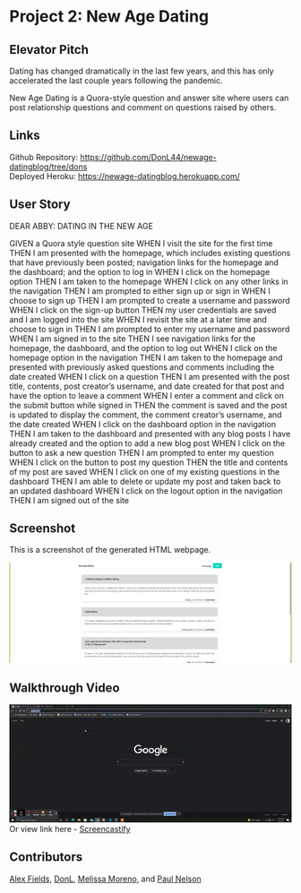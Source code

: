 # Project 2: New Age Dating

## Elevator Pitch

Dating has changed dramatically in the last few years, and this has only accelerated the last couple years following the pandemic. </br>

New Age Dating is a Quora-style question and answer site where users can post relationship questions and comment on questions raised by others. </br>

## Links

Github Repository: https://github.com/DonL44/newage-datingblog/tree/dons </br>
Deployed Heroku: https://newage-datingblog.herokuapp.com/

## User Story

DEAR ABBY: DATING IN THE NEW AGE

GIVEN a Quora style question site
WHEN I visit the site for the first time
THEN I am presented with the homepage, which includes existing questions that have previously been posted; navigation links for the homepage and the dashboard; and the option to log in
WHEN I click on the homepage option
THEN I am taken to the homepage
WHEN I click on any other links in the navigation
THEN I am prompted to either sign up or sign in
WHEN I choose to sign up
THEN I am prompted to create a username and password
WHEN I click on the sign-up button
THEN my user credentials are saved and I am logged into the site
WHEN I revisit the site at a later time and choose to sign in
THEN I am prompted to enter my username and password
WHEN I am signed in to the site
THEN I see navigation links for the homepage, the dashboard, and the option to log out
WHEN I click on the homepage option in the navigation
THEN I am taken to the homepage and presented with previously asked questions and comments including the date created
WHEN I click on a question
THEN I am presented with the post title, contents, post creator’s username, and date created for that post and have the option to leave a comment
WHEN I enter a comment and click on the submit button while signed in
THEN the comment is saved and the post is updated to display the comment, the comment creator’s username, and the date created
WHEN I click on the dashboard option in the navigation
THEN I am taken to the dashboard and presented with any blog posts I have already created and the option to add a new blog post
WHEN I click on the button to ask a new question
THEN I am prompted to enter my question
WHEN I click on the button to post my question
THEN the title and contents of my post are saved
WHEN I click on one of my existing questions in the dashboard
THEN I am able to delete or update my post and taken back to an updated dashboard
WHEN I click on the logout option in the navigation
THEN I am signed out of the site

## Screenshot
This is a screenshot of the generated HTML webpage.

![New-Age-Dating Webpage Screenshot](https://github.com/DonL44/newage-datingblog/blob/7ff60c82b32628a0c84e5fdf44f333ad0a91036c/public/images/new-age-dating.png)

## Walkthrough Video
![New-Age-Dating Walkthrough Video](https://github.com/DonL44/newage-datingblog/blob/7ff60c82b32628a0c84e5fdf44f333ad0a91036c/public/images/dating-forum-demo.gif)
<br> 
Or view link here - [Screencastify](https://drive.google.com/file/d/12ria9JJ8YoEhdjWiUlAK6x_xjkOpMr-Z/view)

## Contributors

[Alex Fields](https://github.com/fieldsba), [DonL](https://github.com/DonL44), [Melissa Moreno](https://github.com/mets0811), and [Paul Nelson](https://github.com/comcel1)
